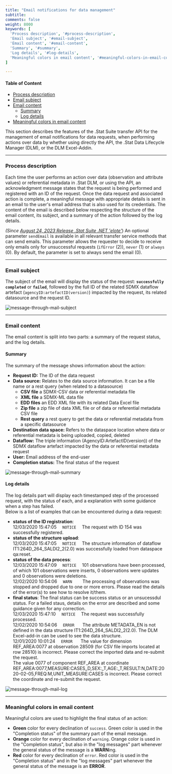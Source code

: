 ```yaml
---
title: "Email notifications for data management"
subtitle: 
comments: false
weight: 8000
keywords: [
  'Process description', '#process-description',
  'Email subject', '#email-subject',
  'Email content', '#email-content',
  'Summary', '#summary',
  'Log details', '#log-details',
  'Meaningful colors in email content', '#meaningful-colors-in-email-content',
]

---
```


#### Table of Content
- [Process description](#process-description)
- [Email subject](#email-subject)
- [Email content](#email-content)
  - [Summary](#summary)
  - [Log details](#log-details)
- [Meaningful colors in email content](#meaningful-colors-in-email-content)

This section describes the features of the .Stat Suite transfer API for the management of email notifications for data requests, when performing actions over data by whether using directly the API, the .Stat Data Lifecycle Manager (DLM), or the DLM Excel-Addin.

---

### Process description

Each time the user performs an action over data (observation and attribute values) or referential metadata in .Stat DLM, or using the API, an acknowledgment message states that the request is being performed and registered with an ID of the request. Once the data request and associated action is complete, a meaningful message with appropriate details is sent in an email to the user's email address that is also used for its credentials. The content of the email is described below respecting the structure of the email content, its subject, and a summary of the action followed by the log details. 

*(Since [August 24, 2023 Release .Stat Suite .NET 'elote'](https://sis-cc.gitlab.io/dotstatsuite-documentation/changelog/#august-24-2023)*) An optional parameter `sendEmail` is available in all relevant transfer service methods that can send emails. This parameter allows the requester to decide to receive only emails only for unsuccessful requests (`ifError` (2)), `never` (1) or `always` (0). By default, the parameter is set to always send the email (0).

---

### Email subject
The subject of the email will display the status of the request: **`successfully completed`** or **`failed`**, followed by the full ID of the related SDMX dataflow artefact (`agencyID:artefactID(version)`) impacted by the request, its related datasource and the request ID.  

![message-through-mail-subject](/dotstatsuite-documentation/images/dlm-mail-subject.png)  

---

### Email content
The email content is split into two parts: a summary of the request status, and the log details.

#### Summary
The summary of the message shows information about the action:
* **Request ID:** The ID of the data request
* **Data source:** Relates to the data source information. It can be a file name or a rest query (when related to a datasource) 
  * **CSV file**   a SDMX-CSV data or referential metadata file
  * **XML file**   a SDMX-ML data file
  * **EDD files**  an EDD XML file with its related Data Excel file
  * **Zip file**   a zip file of data XML file or of data or referential metadata CSV file
  * **Rest query** a rest query to get the data or referential metadata from a specific datasource
* **Destination data space:** Refers to the dataspace location where data or referential metadata is being uploaded, copied, deleted
* **Dataflow:** The triple information (AgencyID:ArtefactID(version)) of the SDMX dataflow artefact impacted by the data or referential metadata request
* **User:** Email address of the end-user
* **Completion status:** The final status of the request

![message-through-mail-summary](/dotstatsuite-documentation/images/dlm-mail-summary.png)

#### Log details
The log details part will display each timestamped step of the processed request, with the status of each, and a explanation with some guidance when a step has failed.  
Below is a list of examples that can be encountered during a data request:

* **status of the ID registration**:  
12/03/2020 15:47:05 `   NOTICE   ` The request with ID 154 was successfully registered.  
* **status of the structure upload**:  
12/03/2020 15:47:05 `   NOTICE   ` The structure information of dataflow IT1:264D_264_SALDI2_2(2.0) was successfully loaded from dataspace qa:reset.  
* **status of the data process**:  
12/03/2020 15:47:09 `   NOTICE   ` 101 observations have been processed, of which 101 observations were inserts, 0 observations were updates and 0 observations were deletions.  
12/02/2020 10:54:06 `   WARN     ` The processing of observations was stopped and dropped due to one or more errors. Please read the details of the error(s) to see how to resolve it/them.  
* **final status**:  The final status can be success status or an unsucessdul status. For a failed staus, details on the error are described and some guidance given for any correction.  
12/03/2020 15:47:10 `   NOTICE   ` The request was successfully processed.  
12/02/2020 10:54:06 `   ERROR    ` The attribute METADATA_EN is not defined in the data structure IT1:264D_264_SALDI2_2(2.0). The DLM Excel-add-in can be used to see the data structure.  
12/01/2020 10:01:24 `   ERROR    ` The value for dimension REF_AREA:0077 at observation 28509 (for CSV file imports located at row 28510) is incorrect. Please correct the imported data and re-submit the request.  
                                   The value 0077 of component REF_AREA at coordinate REF_AREA:0077,MEASURE:CASES_D,SEX:_T,AGE:_T,RESULT:N,DATE:2020-02-05,FREQ:M,UNIT_MEASURE:CASES is incorrect. Please correct the coordinate and re-submit the request.

![message-through-mail-log](/dotstatsuite-documentation/images/dlm-mail-logs-message.png)

---

### Meaningful colors in email content
Meaningful colors are used to highlight the final status of an action:
* **Green** color for every declination of `success`. Green color is used in the "Completion status" of the summary part of the email message.
* **Orange** color for every declination of `warning`. Orange color is used in the "Completion status", but also in the "log messages" part whenever the general status of the message is a **WARN**ing.
* **Red** color for every declination of `error`. Red color is used in the "Completion status" and in the "log messages" part whenever the general status of the message is an **ERROR**.
